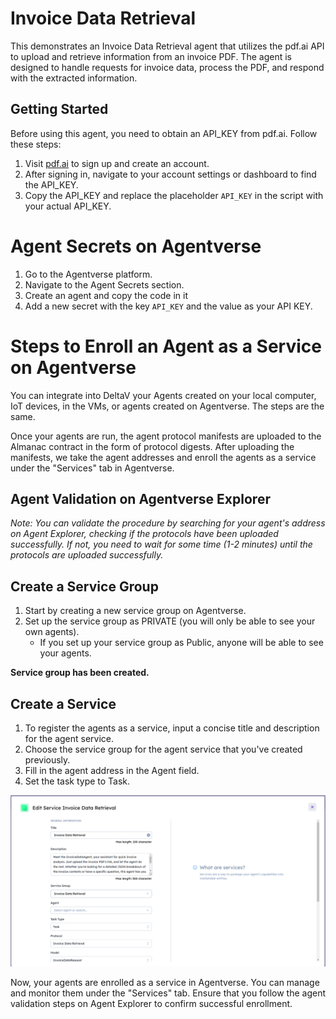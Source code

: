 # Invoice Data Retrieval

This demonstrates an Invoice Data Retrieval agent that utilizes the pdf.ai API to upload and retrieve information from an invoice PDF. The agent is designed to handle requests for invoice data, process the PDF, and respond with the extracted information.

## Getting Started

Before using this agent, you need to obtain an API_KEY from pdf.ai. Follow these steps:

1. Visit [pdf.ai](https://pdf.ai/) to sign up and create an account.
2. After signing in, navigate to your account settings or dashboard to find the API_KEY.
3. Copy the API_KEY and replace the placeholder `API_KEY` in the script with your actual API_KEY.

# Agent Secrets on Agentverse

1. Go to the Agentverse platform.
2. Navigate to the Agent Secrets section.
3. Create an agent and copy the code in it
4. Add a new secret with the key `API_KEY` and the value as your API KEY.

# Steps to Enroll an Agent as a Service on Agentverse

You can integrate into DeltaV your Agents created on your local computer, IoT devices, in the VMs, or agents created on Agentverse. The steps are the same.

Once your agents are run, the agent protocol manifests are uploaded to the Almanac contract in the form of protocol digests. After uploading the manifests, we take the agent addresses and enroll the agents as a service under the "Services" tab in Agentverse.

## Agent Validation on Agentverse Explorer
*Note: You can validate the procedure by searching for your agent's address on Agent Explorer, checking if the protocols have been uploaded successfully. If not, you need to wait for some time (1-2 minutes) until the protocols are uploaded successfully.*

## Create a Service Group

1. Start by creating a new service group on Agentverse.
2. Set up the service group as PRIVATE (you will only be able to see your own agents).
   - If you set up your service group as Public, anyone will be able to see your agents.

**Service group has been created.**

## Create a Service

1. To register the agents as a service, input a concise title and description for the agent service.
2. Choose the service group for the agent service that you've created previously.
3. Fill in the agent address in the Agent field.
4. Set the task type to Task.

![Image](./image.png)

Now, your agents are enrolled as a service in Agentverse. You can manage and monitor them under the "Services" tab. Ensure that you follow the agent validation steps on Agent Explorer to confirm successful enrollment.